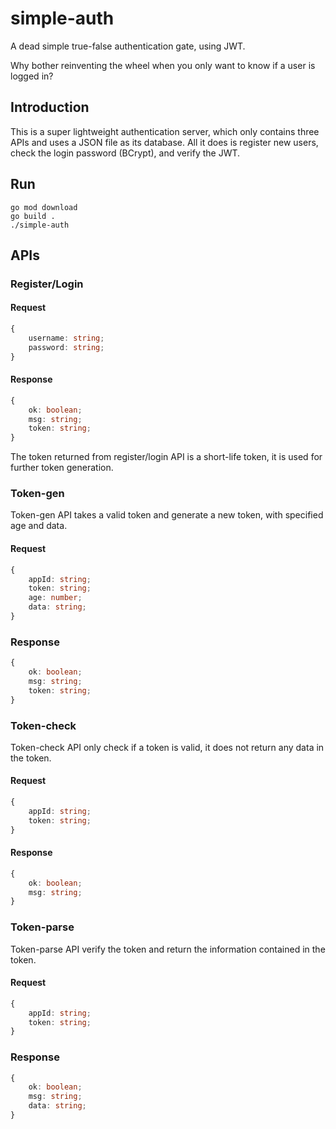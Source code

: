 # simple-auth

A dead simple true-false authentication gate, using JWT.

Why bother reinventing the wheel when you only want to know if a user is logged in?

## Introduction

This is a super lightweight authentication server, which only contains three APIs and uses a JSON file as its database. All it does is register new users, check the login password (BCrypt), and verify the JWT.

## Run

```shell
go mod download
go build .
./simple-auth
```

## APIs

### Register/Login

#### Request

```typescript
{
    username: string;
    password: string;
}
```

#### Response

```typescript
{
    ok: boolean;
    msg: string;
    token: string;
}
```

The token returned from register/login API is a short-life token, it is used for further token generation.

### Token-gen

Token-gen API takes a valid token and generate a new token, with specified age and data.

#### Request

```typescript
{
    appId: string;
    token: string;
    age: number;
    data: string;
}
```

### Response

```typescript
{
    ok: boolean;
    msg: string;
    token: string;
}
```

### Token-check

Token-check API only check if a token is valid, it does not return any data in the token.

#### Request

```typescript
{
    appId: string;
    token: string;
}
```

#### Response

```typescript
{
    ok: boolean;
    msg: string;
}
```

### Token-parse

Token-parse API verify the token and return the information contained in the token.

#### Request

```typescript
{
    appId: string;
    token: string;
}
```

### Response

```typescript
{
    ok: boolean;
    msg: string;
    data: string;
}
```
